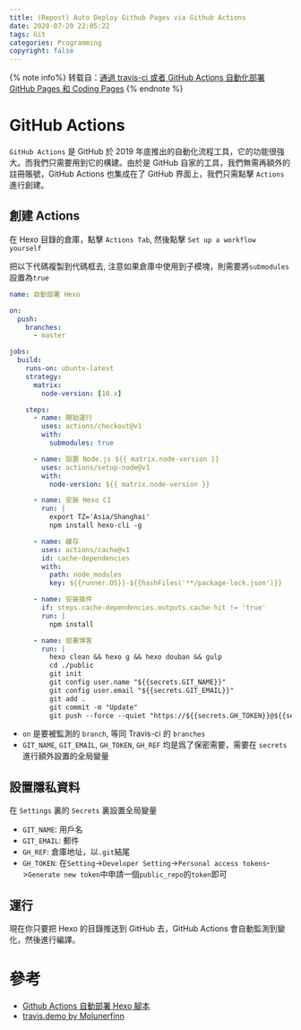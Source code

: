 ```yaml
---
title: (Repost) Auto Deploy Github Pages via Github Actions
date: 2020-07-20 22:05:22
tags: Git
categories: Programming
copyright: false
---
```


{% note info%}
转载自：[通過 travis-ci 或者 GitHub Actions 自動化部署 GitHub Pages 和 Coding Pages](https://jerryc.me/posts/74006f42/#Travis-CI)
{% endnote %}

# GitHub Actions

`GitHub Actions` 是 GitHub 於 2019 年底推出的自動化流程工具，它的功能很強大。而我們只需要用到它的構建。由於是 GitHub 自家的工具，我們無需再額外的註冊賬號，GitHub Actions 也集成在了 GitHub 界面上，我們只需點擊 `Actions` 進行創建。

## 創建 Actions
在 Hexo 目錄的倉庫，點擊 `Actions Tab`, 然後點擊 `Set up a workflow yourself`

把以下代碼複製到代碼框去, 注意如果倉庫中使用到子模塊，則需要將`submodules`設置為`true`

```yaml
name: 自動部署 Hexo

on:
  push:
    branches:
      - master

jobs:
  build:
    runs-on: ubuntu-latest
    strategy:
      matrix:
        node-version: [10.x]

    steps:
      - name: 開始運行
        uses: actions/checkout@v1
        with:
          submodules: true

      - name: 設置 Node.js ${{ matrix.node-version }}
        uses: actions/setup-node@v1
        with:
          node-version: ${{ matrix.node-version }}

      - name: 安裝 Hexo CI
        run: |
          export TZ='Asia/Shanghai'
          npm install hexo-cli -g

      - name: 緩存
        uses: actions/cache@v1
        id: cache-dependencies
        with:
          path: node_modules
          key: ${{runner.OS}}-${{hashFiles('**/package-lock.json')}}

      - name: 安裝插件
        if: steps.cache-dependencies.outputs.cache-hit != 'true'
        run: |
          npm install

      - name: 部署博客
        run: |
          hexo clean && hexo g && hexo douban && gulp
          cd ./public
          git init
          git config user.name "${{secrets.GIT_NAME}}"
          git config user.email "${{secrets.GIT_EMAIL}}"
          git add .
          git commit -m "Update"
          git push --force --quiet "https://${{secrets.GH_TOKEN}}@${{secrets.GH_REF}}" master:master
```

- `on` 是要被監測的 `branch`, 等同 Travis-ci 的 `branches`
- `GIT_NAME`, `GIT_EMAIL`, `GH_TOKEN`, `GH_REF` 均是爲了保密需要，需要在 `secrets` 進行額外設置的全局變量

## 設置隱私資料

在 `Settings` 裏的 `Secrets` 裏設置全局變量

- `GIT_NAME`: 用戶名
- `GIT_EMAIL`: 郵件
- `GH_REF`: 倉庫地址，以`.git`結尾
- `GH_TOKEN`: 在`Setting`->`Developer Setting`->`Personal access tokens`->`Generate new token`中申請一個`public_repo`的`token`即可

## 運行
現在你只要把 Hexo 的目錄推送到 GitHub 去，GitHub Actions 會自動監測到變化，然後進行編譯。

# 參考

- [Github Actions 自動部署 Hexo 腳本](https://eallion.com/github-actions-hexo-ci/)
- [travis.demo by Molunerfinn](https://github.com/Molunerfinn/hexo-theme-melody/blob/dev/.travis.demo.yml)